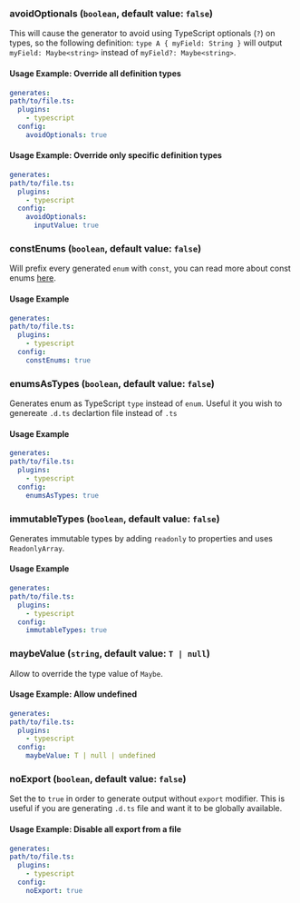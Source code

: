 ### avoidOptionals (`boolean`, default value: `false`)

This will cause the generator to avoid using TypeScript optionals (`?`) on types, so the following definition: `type A { myField: String }` will output `myField: Maybe<string>` instead of `myField?: Maybe<string>`.

#### Usage Example: Override all definition types

```yml
generates:
path/to/file.ts:
  plugins:
    - typescript
  config:
    avoidOptionals: true
```

#### Usage Example: Override only specific definition types

```yml
generates:
path/to/file.ts:
  plugins:
    - typescript
  config:
    avoidOptionals:
      inputValue: true
```

### constEnums (`boolean`, default value: `false`)

Will prefix every generated `enum` with `const`, you can read more about const enums [here](https://www.typescriptlang.org/docs/handbook/enums.html).

#### Usage Example

```yml
generates:
path/to/file.ts:
  plugins:
    - typescript
  config:
    constEnums: true
```

### enumsAsTypes (`boolean`, default value: `false`)

Generates enum as TypeScript `type` instead of `enum`. Useful it you wish to genereate `.d.ts` declartion file instead of `.ts`

#### Usage Example

```yml
generates:
path/to/file.ts:
  plugins:
    - typescript
  config:
    enumsAsTypes: true
```

### immutableTypes (`boolean`, default value: `false`)

Generates immutable types by adding `readonly` to properties and uses `ReadonlyArray`.

#### Usage Example

```yml
generates:
path/to/file.ts:
  plugins:
    - typescript
  config:
    immutableTypes: true
```

### maybeValue (`string`, default value: `T | null`)

Allow to override the type value of `Maybe`.

#### Usage Example: Allow undefined

```yml
generates:
path/to/file.ts:
  plugins:
    - typescript
  config:
    maybeValue: T | null | undefined
```

### noExport (`boolean`, default value: `false`)

Set the to `true` in order to generate output without `export` modifier. This is useful if you are generating `.d.ts` file and want it to be globally available.

#### Usage Example: Disable all export from a file

```yml
generates:
path/to/file.ts:
  plugins:
    - typescript
  config:
    noExport: true
```
